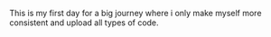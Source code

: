 This is my first day for a big journey where i only make myself more consistent and upload all types of code.
